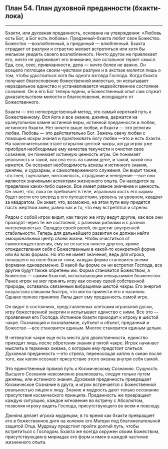 ## План 54. План духовной преданности (бхакти-лока)


---
Бхакти, или духовная преданность, основана на утверждении: «Любовь есть Бог, а Бог есть любовь». Преданный-бхакта любит свое Божество. Божество —возлюбленный, а преданный — влюбленный. Бхакта страдает от разлуки и страстно желает встретиться или хотя бы мельком увидеть своего возлюбленного. Ничто другое не привлекает его, ничто не удерживает его внимания, все остальное теряет смысл. Еда, сон, секс, привязанности, дела — ничто более не важно. Он всецело поглощен своим чувством разлуки и в экстазе молится лишь о том, чтобы удостоиться хотя бы одного взгляда Господа. Когда бхакта получает благословение божественной милостью, он испытывает нераздельное единство и устанавливается недвойственное состояние сознания. Он и его Бог теперь едины, и Божественный опыт сам служит доказательством милости и благословения, исходящего от Божественного. 

Бхакти — это непосредственный метод, это самый короткий путь к Божественному. Вся йога и все знание, джняна, держатся на краеугольном камне истинной веры, истинной преданности и любви, истинного бхакти. Нет ничего выше любви, и бхакти — это религия любви. Любовь — это действительно Бог. Зажечь свечу любви с помощью искры знания и практиковать йогу любви —это и есть бхакти. На заключительном этапе открытия шестой чакры, когда игрок уже приобрел необходимые ему качества текучести и очистил свое сознание, он понимает истинную ценность игры. Он понимает реальность и такой, как она есть на самом деле, и такой, какой она кажется. Он осознает необходимость аскезы и истинного знания, джняны, и судхармы, и самоотверженного служения. Он видит также, что гнев, тщеславие, ничтожность, страдание и неведение —все они являются значимыми аспектами жизненного опыта. Он находится за пределами каких-либо оценок. Все имеет равное значение и ценность. Он знает, что, пока он пребывает в теле, игральная кость его кармы будет вести его вперед в его путешествии, уровень за уровнем, квадрат за квадратом. Он знает, что, возможно, на этом пути ему придется пасть жертвой змеи, равно как и то, что ему встретятся и стрелы. 

Рядом с собой игрок видит, как такую же игру ведут другие, как все они проходят через те же состояния, с разными ритмами и с разной интенсивностью. Овладев своей волей, он достиг внутренней стабильности. Теперь для дальнейшего развития он должен найти эмоциональный центр своей жизни. Чтобы очиститься от самоотождествления, ему не остается ничего другого, кроме отождествления себя с Божественным в какой-то конкретной форме или во всех формах. Но это не имеет значения, ведь для игрока, попавшего на поле бхакти-локи, каждая форма становится всеми формами одновременно. В какой бы форме он ни встретил Господа, все другие будут также обретены им. Форма становится Божеством, а Божество — самим бхактой, испытывающим невыразимое блаженство. Ранее игрок не мог принять игру как основу своей собственной природы, оставаясь связанным вибрациями шестой чакры. Его энергия возрастала слишком быстро, что могло привести его к насилию. Однако полное принятие Лилы дает ему преданность самой игре. 

Он видит в состояниях, представленных клетками игральной доски, игру божественной энергии и испытывает единство с ними. Все это — проявления его Господа. Истинное бхакти приходит к игроку в шестой чакре. Познающий и познаваемое, субъект и объект, преданный и Божество —все становится единым. Многое становится единым целым. 

В четвертой чакре еще есть место для двойственности, единство приходит лишь после обретения знания в пятой чакре. Игрок начинает мыслить в терминах океана, с которым ему предстоит слиться. Духовная преданность —это стрела, переносящая каплю в океан после того, как капля осознает присутствие этого океана внутри себя самой. 

Это единственный прямой путь к Космическому Сознанию. Сущность Высшего Сознания невозможно реализовать, следуя только путем джняны, или истинного знания. Духовная преданность превращает Космическое Сознание в друга, и игрок встречается с Божественной реальностью лицом к лицу. Знание и мудрость дают только осознание присутствия космического принципа. Преданность же превращает каждую ситуацию, каждое мгновение во встречу с Абсолютом, позволяя игроку видеть Господа, присутствующего во всем и повсюду. 

Джняна делает игрока мудрецом, в то время как бхакти превращает его в божественное дитя на коленях его Матери под благожелательной защитой Отца. Мудрецу предстоит пройти долгий путь, чтобы встретиться с Господом. Бхакта же всегда окружен своим Божеством, присутствующим в мириадах его форм и имен в каждой частичке жизненного опыта.

